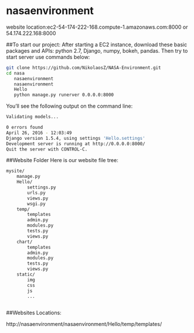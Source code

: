 # nasaenvironment

website location:ec2-54-174-222-168.compute-1.amazonaws.com:8000 or 54.174.222.168:8000

##To start our project:
After starting a EC2 instance, download these basic packages and APIs: python 2.7, Django, numpy, bokeh, pandas.
Then try to start server use commands below:
```sh
git clone https://github.com/NikolaosZ/NASA-Environment.git
cd nasa
   nasaenvironment
   nasaenvironment
   Hello
   python manage.py runerver 0.0.0.0:8000
```
You’ll see the following output on the command line:
```sh
Validating models...

0 errors found
April 26, 2016 - 12:03:49
Django version 1.5.4, using settings 'Hello.settings'
Development server is running at http://0.0.0.0:8000/
Quit the server with CONTROL-C.
```
##Website Folder
Here is our website file tree:
```sh
mysite/
    manage.py
    Hello/
        settings.py	
        urls.py
        views.py
        wsgi.py
    temp/
        templates
        admin.py
        modules.py
        tests.py
        views.py
    chart/
        templates
        admin.py
        modules.py
        tests.py
        views.py
    static/
        img
        css
        js
        ...
        
```

##Websites Locations:

http://nasaenvironment/nasaenvironment/Hello/temp/templates/



